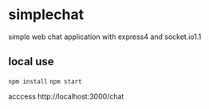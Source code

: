 simplechat
==========

simple web chat application with express4 and socket.io1.1

## local use
`npm install`
`npm start`

acccess http://localhost:3000/chat

